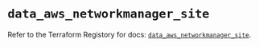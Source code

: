 # `data_aws_networkmanager_site`

Refer to the Terraform Registory for docs: [`data_aws_networkmanager_site`](https://www.terraform.io/docs/providers/aws/d/networkmanager_site).
